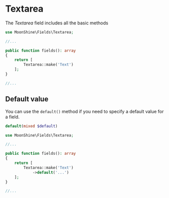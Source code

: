# Textarea

The *Textarea* field includes all the basic methods

```php   
use MoonShine\Fields\Textarea;

//...

public function fields(): array
{
    return [
        Textarea::make('Text')
    ];
}

//...
```

## Default value

You can use the `default()` method if you need to specify a default value for a field.

```php   
default(mixed $default)
```

```php
use MoonShine\Fields\Textarea;

//...

public function fields(): array
{
    return [
        Textarea::make('Text')
            ->default('...')
    ];
}

//...
```

